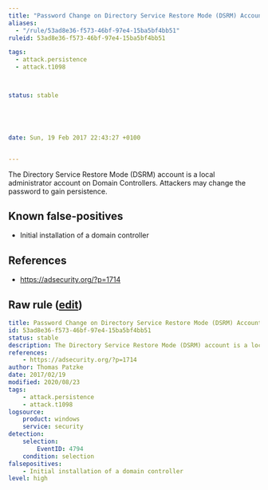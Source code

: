 ```yaml
---
title: "Password Change on Directory Service Restore Mode (DSRM) Account"
aliases:
  - "/rule/53ad8e36-f573-46bf-97e4-15ba5bf4bb51"
ruleid: 53ad8e36-f573-46bf-97e4-15ba5bf4bb51

tags:
  - attack.persistence
  - attack.t1098



status: stable





date: Sun, 19 Feb 2017 22:43:27 +0100


---
```


The Directory Service Restore Mode (DSRM) account is a local administrator account on Domain Controllers. Attackers may change the password to gain persistence.

<!--more-->


## Known false-positives

* Initial installation of a domain controller



## References

* https://adsecurity.org/?p=1714


## Raw rule ([edit](https://github.com/SigmaHQ/sigma/edit/master/rules/windows/builtin/security/win_susp_dsrm_password_change.yml))
```yaml
title: Password Change on Directory Service Restore Mode (DSRM) Account
id: 53ad8e36-f573-46bf-97e4-15ba5bf4bb51
status: stable
description: The Directory Service Restore Mode (DSRM) account is a local administrator account on Domain Controllers. Attackers may change the password to gain persistence.
references:
    - https://adsecurity.org/?p=1714
author: Thomas Patzke
date: 2017/02/19
modified: 2020/08/23
tags:
    - attack.persistence
    - attack.t1098
logsource:
    product: windows
    service: security
detection:
    selection:
        EventID: 4794
    condition: selection
falsepositives:
    - Initial installation of a domain controller
level: high

```
